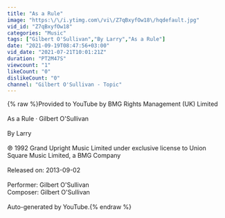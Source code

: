 ```yaml
---
title: "As a Rule"
image: "https:\/\/i.ytimg.com\/vi\/Z7qBxyfOw18\/hqdefault.jpg"
vid_id: "Z7qBxyfOw18"
categories: "Music"
tags: ["Gilbert O'Sullivan","By Larry","As a Rule"]
date: "2021-09-19T08:47:56+03:00"
vid_date: "2021-07-21T10:01:21Z"
duration: "PT2M47S"
viewcount: "1"
likeCount: "0"
dislikeCount: "0"
channel: "Gilbert O'Sullivan - Topic"
---
```

{% raw %}Provided to YouTube by BMG Rights Management (UK) Limited<br /><br />As a Rule · Gilbert O'Sullivan<br /><br />By Larry<br /><br />℗ 1992 Grand Upright Music Limited under exclusive license to Union Square Music Limited, a BMG Company<br /><br />Released on: 2013-09-02<br /><br />Performer: Gilbert O'Sullivan<br />Composer: Gilbert O'Sullivan<br /><br />Auto-generated by YouTube.{% endraw %}
